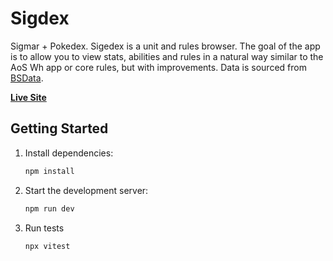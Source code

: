 # Sigdex

Sigmar + Pokedex. Sigedex is a unit and rules browser. The goal of the app is to allow you to view stats, abilities and rules in a natural way similar to the AoS Wh app or core rules, but with improvements. Data is sourced from [BSData](https://github.com/BSData/age-of-sigmar-4th).

[**Live Site**](https://sigdex.io)

## Getting Started

1. Install dependencies:
   ```bash
   npm install
   ```
2. Start the development server:
   ```bash
   npm run dev
   ```
3. Run tests
   ```bash
   npx vitest
   ```
